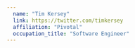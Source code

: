 ```yaml
---
  name: "Tim Kersey"
  link: https://twitter.com/timkersey
  affiliation: "Pivotal"
  occupation_title: "Software Engineer"
---
```

